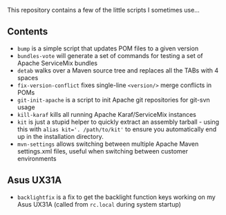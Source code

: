 This repository contains a few of the little scripts I sometimes use...

Contents
--------

* `bump` is a simple script that updates POM files to a given version
* `bundles-vote` will generate a set of commands for testing a set of Apache ServiceMix bundles
* `detab` walks over a Maven source tree and replaces all the TABs with 4 spaces
* `fix-version-conflict` fixes single-line `<version/>` merge conflicts in POMs 
* `git-init-apache` is a script to init Apache git repositories for git-svn usage
* `kill-karaf` kills all running Apache Karaf/ServiceMix instances
* `kit` is just a stupid helper to quickly extract an assembly tarball - using this with `alias kit='. /path/to/kit'` to ensure you automatically end up in the installation directory.
* `mvn-settings` allows switching between multiple Apache Maven settings.xml files, useful when switching between customer environments

Asus UX31A
----------
* `backlightfix` is a fix to get the backlight function keys working on my Asus UX31A (called from `rc.local` during system startup)
